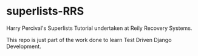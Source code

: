 # superlists-RRS
Harry Percival's Superlists Tutorial undertaken at Reily Recovery Systems.

This repo is just part of the work done to learn Test Driven Django Development.
